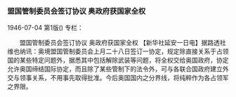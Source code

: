 ### 盟国管制委员会签订协议  奥政府获国家全权

1946-07-04
第1版()
专栏：

　　盟国管制委员会签订协议
    奥政府获国家全权
    【新华社延安一日电】据路透社维也纳讯：奥境盟国管制委员会上月二十八日签订一协定，规定除直接关系于占领国的某些特定问题外，据悉其中包括解除武装等问题，将全权交给奥国政府，协定允许奥国缔结国际协定，而且除了某些管制下的法令外，可与各联合国政府建立外交与领事关系，不用事先取得批准。今后奥国国内之分界线，将纯粹作为各占领军之界限。
